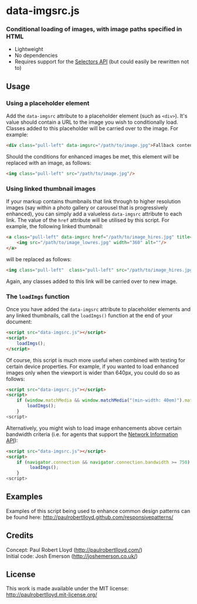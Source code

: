 # data-imgsrc.js
### Conditional loading of images, with image paths specified in HTML

* Lightweight
* No dependencies
* Requires support for the [Selectors API](http://www.w3.org/TR/selectors-api/) (but could easily be rewritten not to)

## Usage

### Using a placeholder element
Add the `data-imgsrc` attribute to a placeholder element (such as `<div>`). It's value should contain a URL to the image you wish to conditionally load. Classes added to this placeholder will be carried over to the image. For example:

```html
<div class="pull-left" data-imgsrc="/path/to/image.jpg">Fallback content</div>
```

Should the conditions for enhanced images be met, this element will be replaced with an image, as follows:

```html
<img class="pull-left" src="/path/to/image.jpg"/>
```

### Using linked thumbnail images
If your markup contains thumbnails that link through to higher resolution images (say within a photo gallery or carousel that is progressively enhanced), you can simply add a valueless `data-imgsrc` attribute to each link. The value of the `href` attribute will be utilised by this script. For example, the following linked thumbnail:

```html
<a class="pull-left" data-imgsrc href="/path/to/image_hires.jpg" title="View a larger version of this photo">
	<img src="/path/to/image_lowres.jpg" width="360" alt=""/>
</a>
```

will be replaced as follows:

```html
<img class="pull-left"  class="pull-left" src="/path/to/image_hires.jpg"/>
```

Again, any classes added to this link will be carried over to new image.

### The `loadImgs` function
Once you have added the `data-imgsrc` attribute to placeholder elements and any linked thumbnails, call the `loadImgs()` function at the end of your document:

```html
<script src="data-imgsrc.js"></script>
<script>
	loadImgs();
</script>
```

Of course, this script is much more useful when combined with testing for certain device properties. For example, if you wanted to load enhanced images only when the viewport is wider than 640px, you could do so as follows:

```html
<script src="data-imgsrc.js"></script>
<script>
	if (window.matchMedia && window.matchMedia("(min-width: 40em)").matches) {
		loadImgs();
	}
<script>
```

Alternatively, you might wish to load image enhancements above certain bandwidth criteria (i.e. for agents that support the [Network Information API](http://www.w3.org/TR/netinfo-api/)):

```html
<script src="data-imgsrc.js"></script>
<script>
	if (navigator.connection && navigator.connection.bandwidth >= 750) {
		 loadImgs();
	}
<script>
```
## Examples
Examples of this script being used to enhance common design patterns can be found here: <http://paulrobertlloyd.github.com/responsivepatterns/>

## Credits
Concept: Paul Robert Lloyd (<http://paulrobertlloyd.com/>)  
Initial code: Josh Emerson (<http://joshemerson.co.uk/>)

## License
This work is made available under the MIT license: <http://paulrobertlloyd.mit-license.org/>